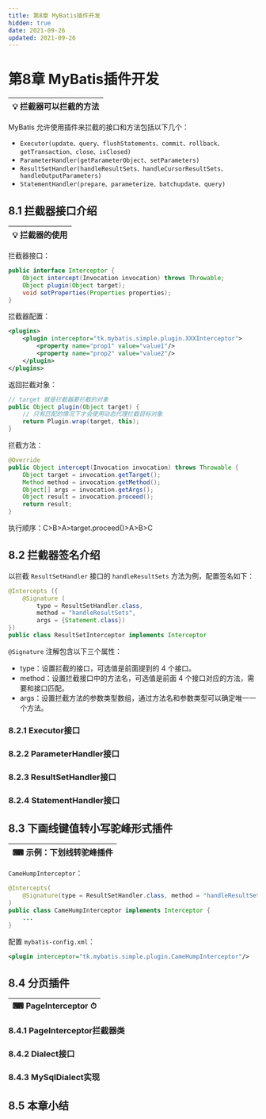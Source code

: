 ```yaml
---
title: 第8章 MyBatis插件开发
hidden: true
date: 2021-09-26
updated: 2021-09-26
---
```


# 第8章 MyBatis插件开发

| 💡 **拦截器可以拦截的方法** |
| -------------------------- |

MyBatis 允许使用插件来拦截的接口和方法包括以下几个：

-   `Executor(update、query、flushStatements、commit、rollback、getTransaction、close、isClosed)`
-   `ParameterHandler(getParameterObject、setParameters)`
-   `ResultSetHandler(handleResultSets、handleCursorResultSets、handleOutputParameters)`
-   `StatementHandler(prepare、parameterize、batchupdate、query)`

## 8.1 拦截器接口介绍

| 💡 **拦截器的使用** |
| ------------------ |

拦截器接口：

```java
public interface Interceptor {
    Object intercept(Invocation invocation) throws Throwable;
    Object plugin(Object target);
    void setProperties(Properties properties);
}
```

拦截器配置：

```xml
<plugins>
    <plugin interceptor="tk.mybatis.simple.plugin.XXXInterceptor">
        <property name="prop1" value="value1"/>
        <property name="prop2" value="value2"/>
    </plugin>
</plugins>
```

返回拦截对象：

```java
// target 就是拦截器要拦截的对象
public Object plugin(Object target) {
    // 只有匹配的情况下才会使用动态代理拦截目标对象
    return Plugin.wrap(target, this);
}
```

拦截方法：

```java
@Override
public Object intercept(Invocation invocation) throws Throwable {
    Object target = invocation.getTarget();
    Method method = invocation.getMethod();
    Object[] args = invocation.getArgs();
    Object result = invocation.proceed();
    return result;
}
```

执行顺序：C>B>A>target.proceed()>A>B>C 

## 8.2 拦截器签名介绍

以拦截 `ResultSetHandler` 接口的 `handleResultSets` 方法为例，配置签名如下：

```java
@Intercepts ({
    @Signature (
        type = ResultSetHandler.class,
        method = "handleResultSets",
        args = {Statement.class})
})
public class ResultSetInterceptor implements Interceptor
```

`@Signature` 注解包含以下三个属性：

-   type：设置拦截的接口，可选值是前面提到的 4 个接口。
-   method：设置拦截接口中的方法名，可选值是前面 4 个接口对应的方法，需要和接口匹配。
-   args：设置拦截方法的参数类型数组，通过方法名和参数类型可以确定唯一一个方法。

### 8.2.1 Executor接口

### 8.2.2 ParameterHandler接口

### 8.2.3 ResultSetHandler接口

### 8.2.4 StatementHandler接口

## 8.3 下画线键值转小写驼峰形式插件

| ⌨ **示例：下划线转驼峰插件** |
| ---------------------------- |

`CameHumpInterceptor`：

```java
@Intercepts(
    @Signature(type = ResultSetHandler.class, method = "handleResultSets", args = {Statement.class})
)
public class CameHumpInterceptor implements Interceptor {
    ...
}
```

配置 `mybatis-config.xml`：

```xml
<plugin interceptor="tk.mybatis.simple.plugin.CameHumpInterceptor"/>
```

## 8.4 分页插件

| ⌨ **PageInterceptor** ⏱ |
| ----------------------- |

### 8.4.1 PageInterceptor拦截器类

### 8.4.2 Dialect接口

### 8.4.3 MySqlDialect实现

## 8.5 本章小结
